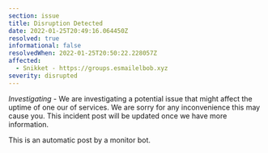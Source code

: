 ```yaml
---
section: issue
title: Disruption Detected
date: 2022-01-25T20:49:16.064450Z
resolved: true
informational: false
resolvedWhen: 2022-01-25T20:50:22.228057Z
affected:
  - Snikket - https://groups.esmailelbob.xyz
severity: disrupted
---
```

*Investigating* - We are investigating a potential issue that might affect the uptime of one our of services. We are sorry for any inconvenience this may cause you. This incident post will be updated once we have more information.

This is an automatic post by a monitor bot.
        
